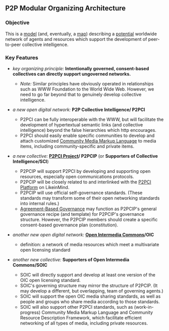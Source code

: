 ## P2P Modular Organizing Architecture

### Objective

This is a [model](https://github.com/gcassel/Modular-Organizing-Terminology/blob/master/terms/model.md) (and, eventually, a [map](https://github.com/gcassel/Modular-Organizing-Terminology/blob/master/terms/map.md)) describing a [potential](https://github.com/gcassel/Modular-Organizing-Terminology/blob/master/terms/potential.md) worldwide network of agents and resources which support the development of peer-to-peer collective intelligence.    

### Key Features

* *key organizing principle:*  **Intentionally governed, consent-based collectives can directly support ungoverned networks.**
   * *Note:* Similar principles have obviously operated in relationships such as WWW Foundation to the World Wide Web. However, we need to go far beyond that to genuinely develop collective intelligence.
		
* *a new open digital network:* **P2P Collective Intelligence/ P2PCI**
   * P2PCI can be fully interoperable with the WWW, but will facilitate the development of hypertextual semantic links (and collective intelligence) beyond the false hierarchies which http encourages.
   * P2PCI should easily enable specific communities to develop and attach customized [Community Media Markup Language](https://github.com/gcassel/Models/blob/master/community-media-markup-language.md) to media items, including community-specific and private items.
   
* *a new collective:* **[P2PCI Project](https://github.com/P2PCI-project/P2PCI-Platform)/ P2PCIP** (or **Supporters of Collective Intelligence/SCI**)
   * P2PCIP will support P2PCI by developing and supporting open resources, especially open communications protocols. 
   * P2PCIP will be closely related to and interlinked with the [P2PCI Platform](http://confocal-manawatu.pbworks.com/w/page/106804227/P2P%20Collective%20Intelligence%20Platform) on LikeinMind.
   * P2PCIP will use official self-governance standards.  (These standards may transform some of their open networking standards into internal rules.)
   * [Agreement-Based Governance](https://docs.google.com/document/d/1c_xWEIay-2jyJ3Rqb6OgTxoZBJfjNW4d6w6ukXyeJk4/edit?usp=sharing) may function as P2PCIP's general governance recipe (and template) for P2PCIP's governance structure.  However, the P2PCIP members should create a specific consent-based governance plan (constitution).
   
* *another new open digital network:*  **[Open Intermedia Commons](https://docs.google.com/document/d/1RfXaOCg4VBZ2tcKu1tjBPIkabGruSLueH4T4g_8cWTs/edit?usp=sharing)/OIC**
   * definition: a network of media resources which meet a multivariate open licensing standard
   
* *another new collective:*  **Supporters of Open Intermedia Commons/SOIC**
   * SOIC will directly support and develop at least one version of the OIC open licensing standard.
   * SOIC's governing structure may mirror the structure of P2PCIP.  (It may develop a different, but overlapping, team of governing agents.)
   * SOIC will support the open OIC media sharing standards, as well as people and groups who share media according to those standards.
   * SOIC will also support other P2PCI standards, such as (work-in-progress) Community Media Markup Language and Community Resource Description Framework, which facilitate efficient networking of all types of media, including private resources.
